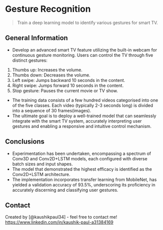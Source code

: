 # Gesture Recognition
> Train a deep learning model to identify various gestures for smart TV.


## General Information
- Develop an advanced smart TV feature utilizing the built-in webcam for continuous gesture monitoring. Users can control the TV through five distinct gestures:
1) Thumbs up: Increases the volume.
2) Thumbs down: Decreases the volume.
3) Left swipe: Jumps backward 10 seconds in the content.
4) Right swipe: Jumps forward 10 seconds in the content.
5) Stop gesture: Pauses the current movie or TV show.
- The training data consists of a few hundred videos categorised into one of the five classes. Each video (typically 2-3 seconds long) is divided into a sequence of 30 frames(images).
- The ultimate goal is to deploy a well-trained model that can seamlessly integrate with the smart TV system, accurately interpreting user gestures and enabling a responsive and intuitive control mechanism.


## Conclusions
- Experimentation has been undertaken, encompassing a spectrum of Conv3D and Conv2D+LSTM models, each configured with diverse batch sizes and input shapes.
- The model that demonstrated the highest efficacy is identified as the Conv2D+LSTM architecture. 
- The implementation incorporates transfer learning from MobileNet, has yielded a validation accuracy of 93.5%, underscoring its proficiency in accurately discerning and classifying user gestures.

## Contact
Created by [@kaushikpaul34] - feel free to contact me!
https://www.linkedin.com/in/kaushik-paul-a31384169
